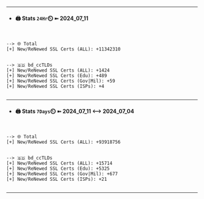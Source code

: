 

---
- #### 🖨️ **Stats** `24Hr`⏲️ ➼ 2024_07_11
```console


--> 🌐 Total
[+] New/ReNewed SSL Certs (ALL): +11342310


--> 🇧🇩 bd_ccTLDs
[+] New/ReNewed SSL Certs (ALL): +1424
[+] New/ReNewed SSL Certs (Edu): +489
[+] New/ReNewed SSL Certs (Gov|Mil): +59
[+] New/ReNewed SSL Certs (ISPs): +4


```

---
- #### 🖨️ **Stats** `7Days`⏲️ ➼ 2024_07_11 <--> 2024_07_04
```console


--> 🌐 Total
[+] New/ReNewed SSL Certs (ALL): +93918756


--> 🇧🇩 bd_ccTLDs
[+] New/ReNewed SSL Certs (ALL): +15714
[+] New/ReNewed SSL Certs (Edu): +5325
[+] New/ReNewed SSL Certs (Gov|Mil): +677
[+] New/ReNewed SSL Certs (ISPs): +21


```

---

